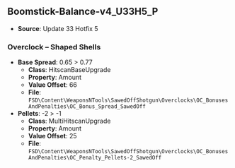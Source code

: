 ## Boomstick-Balance-v4_U33H5_P
* **Source**: Update 33 Hotfix 5

### Overclock – Shaped Shells
* **Base Spread**: 0.65 > 0.77
  * **Class**: HitscanBaseUpgrade
  * **Property**: Amount
  * **Value Offset**: 66
  * **File**: `FSD\Content\WeaponsNTools\SawedOffShotgun\Overclocks\OC_BonusesAndPenalties\OC_Bonus_Spread_SawedOff`
* **Pellets**: -2 > -1
  * **Class**: MultiHitscanUpgrade
  * **Property**: Amount
  * **Value Offset**: 25
  * **File**: `FSD\Content\WeaponsNTools\SawedOffShotgun\Overclocks\OC_BonusesAndPenalties\OC_Penalty_Pellets-2_SawedOff`
